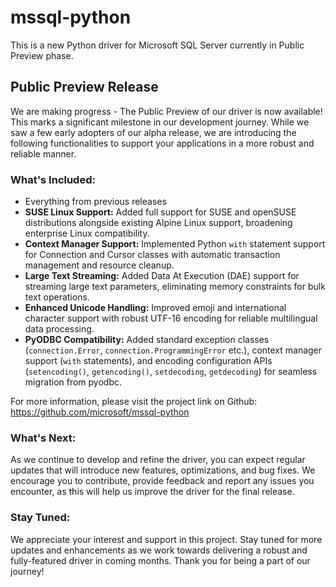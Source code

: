 # mssql-python

This is a new Python driver for Microsoft SQL Server currently in Public Preview phase.

## Public Preview Release

We are making progress - The Public Preview of our driver is now available! This marks a significant milestone in our development journey. While we saw a few early adopters of our alpha release, we are introducing the following functionalities to support your applications in a more robust and reliable manner.

### What's Included:

- Everything from previous releases
- **SUSE Linux Support:** Added full support for SUSE and openSUSE distributions alongside existing Alpine Linux support, broadening enterprise Linux compatibility.
- **Context Manager Support:** Implemented Python `with` statement support for Connection and Cursor classes with automatic transaction management and resource cleanup.
- **Large Text Streaming:** Added Data At Execution (DAE) support for streaming large text parameters, eliminating memory constraints for bulk text operations.
- **Enhanced Unicode Handling:** Improved emoji and international character support with robust UTF-16 encoding for reliable multilingual data processing.
- **PyODBC Compatibility:** Added standard exception classes (`connection.Error`, `connection.ProgrammingError` etc.), context manager support (`with` statements), and encoding configuration APIs (`setencoding()`, `getencoding()`, `setdecoding`, `getdecoding`) for seamless migration from pyodbc.

For more information, please visit the project link on Github: https://github.com/microsoft/mssql-python

### What's Next:

As we continue to develop and refine the driver, you can expect regular updates that will introduce new features, optimizations, and bug fixes. We encourage you to contribute, provide feedback and report any issues you encounter, as this will help us improve the driver for the final release.

### Stay Tuned:

We appreciate your interest and support in this project. Stay tuned for more updates and enhancements as we work towards delivering a robust and fully-featured driver in coming months.
Thank you for being a part of our journey!